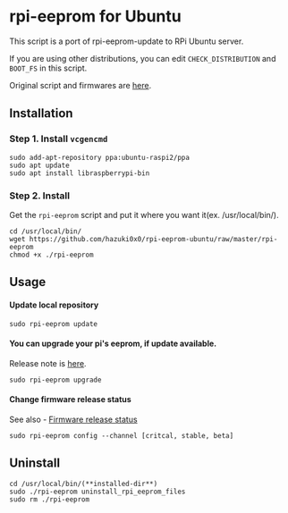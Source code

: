 # rpi-eeprom for Ubuntu
This script is a port of rpi-eeprom-update to RPi Ubuntu server.

If you are using other distributions, you can edit `CHECK_DISTRIBUTION` and `BOOT_FS` in this script. 

Original script and firmwares are [here](https://github.com/raspberrypi/rpi-eeprom).

## Installation
### Step 1. Install `vcgencmd`
```
sudo add-apt-repository ppa:ubuntu-raspi2/ppa
sudo apt update
sudo apt install libraspberrypi-bin
```

### Step 2. Install
Get the `rpi-eeprom` script and put it where you want it(ex. /usr/local/bin/).
```
cd /usr/local/bin/
wget https://github.com/hazuki0x0/rpi-eeprom-ubuntu/raw/master/rpi-eeprom
chmod +x ./rpi-eeprom
```

## Usage
#### Update local repository
```
sudo rpi-eeprom update
```
#### You can upgrade your pi's eeprom, if update available.

Release note is [here](https://github.com/raspberrypi/rpi-eeprom/blob/master/firmware/release-notes.md).
```
sudo rpi-eeprom upgrade
```
#### Change firmware release status

See also - [Firmware release status](https://www.raspberrypi.org/documentation/hardware/raspberrypi/booteeprom.md)
```
sudo rpi-eeprom config --channel [critcal, stable, beta]
```

## Uninstall
```
cd /usr/local/bin/(**installed-dir**)
sudo ./rpi-eeprom uninstall_rpi_eeprom_files
sudo rm ./rpi-eeprom
```
